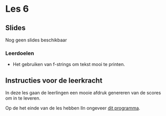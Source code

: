 # Les 6

## Slides

Nog geen slides beschikbaar

### Leerdoelen

* Het gebruiken van f-strings om tekst mooi te printen.

## Instructies voor de leerkracht <a href="#instructies-voor-de-leerkracht" id="instructies-voor-de-leerkracht"></a>

In deze les gaan de leerlingen een mooie afdruk genereren van de scores om in te leveren.

Op de het einde van de les hebben lln ongeveer [dit programma](https://replit.com/@mevrHermans/pidk-k3-m3-l6-einde#main.py).
